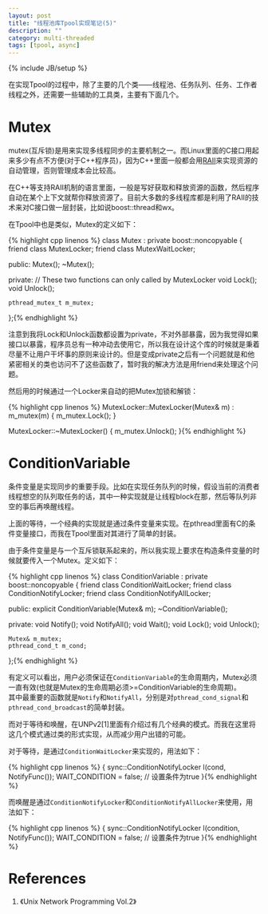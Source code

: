 ```yaml
---
layout: post
title: "线程池库Tpool实现笔记(5)"
description: ""
category: multi-threaded
tags: [tpool, async]
---
```

{% include JB/setup %}

在实现Tpool的过程中，除了主要的几个类——线程池、任务队列、任务、工作者线程之外，还需要一些辅助的工具类，主要有下面几个。

# Mutex

mutex(互斥锁)是用来实现多线程同步的主要机制之一。而Linux里面的C接口用起来多少有点不方便(对于C++程序员)，因为C++里面一般都会用[RAII][11]来实现资源的自动管理，否则管理成本会比较高。

在C++等支持RAII机制的语言里面，一般是写好获取和释放资源的函数，然后程序自动在某个上下文就帮你释放资源了。目前大多数的多线程库都是利用了RAII的技术来对C接口做一层封装，比如说boost::thread和wx。

在Tpool中也是类似，Mutex的定义如下：

{% highlight cpp linenos %}
class Mutex : private boost::noncopyable {
    friend class MutexLocker;
    friend class MutexWaitLocker;

public:
    Mutex();
    ~Mutex();

private:
    // These two functions can only called by MutexLocker
    void Lock();
    void Unlock();
	
    pthread_mutex_t m_mutex;
};{% endhighlight %}

注意到我将Lock和Unlock函数都设置为private，不对外部暴露，因为我觉得如果接口以暴露，程序员总有一种冲动去使用它，所以我在设计这个库的时候就是秉着尽量不让用户干坏事的原则来设计的。但是变成private之后有一个问题就是和他紧密相关的类也访问不了这些函数了，暂时我的解决方法是用friend来处理这个问题。

然后用的时候通过一个Locker来自动的把Mutex加锁和解锁：

{% highlight cpp linenos %}
MutexLocker::MutexLocker(Mutex& m)
  : m_mutex(m)
{
  m_mutex.Lock();
}

MutexLocker::~MutexLocker()
{
  m_mutex.Unlock();
}{% endhighlight %}

# ConditionVariable

条件变量是实现同步的重要手段。比如在实现任务队列的时候，假设当前的消费者线程想空的队列取任务的话，其中一种实现就是让线程block在那，然后等队列非空的事后再唤醒线程。

上面的等待，一个经典的实现就是通过条件变量来实现。在pthread里面有C的条件变量接口，而我在Tpool里面对其进行了简单的封装。

由于条件变量是与一个互斥锁联系起来的，所以我实现上要求在构造条件变量的时候就要传入一个Mutex。定义如下：

{% highlight cpp linenos %}
class ConditionVariable : private boost::noncopyable {
    friend class ConditionWaitLocker;
    friend class ConditionNotifyLocker;
    friend class ConditionNotifyAllLocker;

public:
    explicit ConditionVariable(Mutex& m);
    ~ConditionVariable();

private:
    void Notify();
    void NotifyAll();
    void Wait();
    void Lock();
    void Unlock();

    Mutex& m_mutex;
    pthread_cond_t m_cond;
};{% endhighlight %}

有定义可以看出，用户必须保证在`ConditionVariable`的生命周期内，Mutex必须一直有效(也就是Mutex的生命周期必须>=ConditionVariable的生命周期)。  
其中最重要的函数就是`Notify`和`NotifyAll`，分别是对`pthread_cond_signal`和`pthread_cond_broadcast`的简单封装。

而对于等待和唤醒，在UNPv2\[1\]里面有介绍过有几个经典的模式。而我在这里将这几个模式通过类的形式实现，从而减少用户出错的可能。

对于等待，是通过`ConditionWaitLocker`来实现的，用法如下：

{% highlight cpp linenos %}
{
  sync::ConditionNotifyLocker l(cond, NotifyFunc());
  WAIT_CONDITION = false; // 设置条件为true
}{% endhighlight %}

而唤醒是通过`ConditionNotifyLocker`和`ConditionNotifyAllLocker`来使用，用法如下：

{% highlight cpp linenos %}
{
  sync::ConditionNotifyLocker l(condition, NotifyFunc());
  WAIT_CONDITION = false; // 设置条件为true
}{% endhighlight %}

# References

1.  《Unix Network Programming Vol.2》


[11]: http://en.wikipedia.org/wiki/Resource_Acquisition_Is_Initialization "Resource Acquisition Is Initialization"
